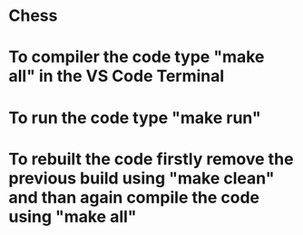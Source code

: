 # Chess

# To compiler the code type "make all" in the VS Code Terminal
# To run the code type "make run"
# To rebuilt the code firstly remove the previous build using "make clean" and than again compile the code using "make all"
